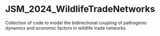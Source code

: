 # JSM_2024_WildlifeTradeNetworks
Collection of code to model the bidirectional coupling of pathogenic dynamics and economic factors in wildlife trade networks
